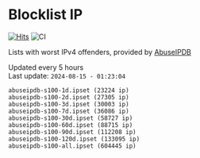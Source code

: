 # Blocklist IP

[![Hits](https://hits.seeyoufarm.com/api/count/incr/badge.svg?url=https%3A%2F%2Fgithub.com%2Fborestad%2Fblocklist-ip%2F&count_bg=%2379C83D&title_bg=%23555555&icon=&icon_color=%23E7E7E7&title=hits&edge_flat=false)](https://hits.seeyoufarm.com)  ![CI](https://img.shields.io/github/workflow/status/borestad/blocklist-ip/CI?style=flat-square)

Lists with worst IPv4 offenders, provided by [AbuseIPDB](https://www.abuseipdb.com/)

<!-- FOOTER-PLACEHOLDER -->
Updated every 5 hours<br>
Last update: `2024-08-15 - 01:23:04`
```
abuseipdb-s100-1d.ipset (23224 ip)
abuseipdb-s100-2d.ipset (27305 ip)
abuseipdb-s100-3d.ipset (30003 ip)
abuseipdb-s100-7d.ipset (36086 ip)
abuseipdb-s100-30d.ipset (58727 ip)
abuseipdb-s100-60d.ipset (88715 ip)
abuseipdb-s100-90d.ipset (112208 ip)
abuseipdb-s100-120d.ipset (133095 ip)
abuseipdb-s100-all.ipset (604445 ip)
```
